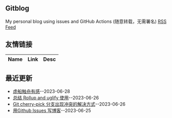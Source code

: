 ## Gitblog
My personal blog using issues and GitHub Actions (随意转载，无需署名)
[RSS Feed](https://raw.githubusercontent.com/for2me/blog/master/feed.xml)
## 友情链接
| Name | Link | Desc | 
 | ---- | ---- | ---- |
## 最近更新
- [虚船触舟有感](https://github.com/for2me/blog/issues/5)--2023-06-28
- [总结 Rollup and uglify 使用](https://github.com/for2me/blog/issues/4)--2023-06-26
- [Git cherry-pick 分支出现冲突的解决方式](https://github.com/for2me/blog/issues/3)--2023-06-26
- [用Github Issues 写博客](https://github.com/for2me/blog/issues/2)--2023-06-25
